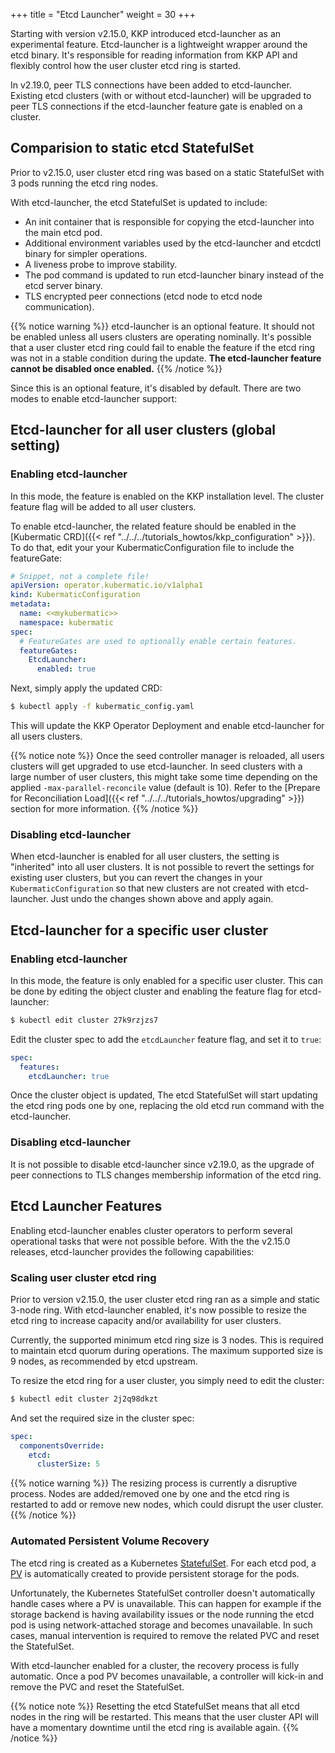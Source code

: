+++
title = "Etcd Launcher"
weight = 30
+++

Starting with version v2.15.0, KKP introduced etcd-launcher as an experimental feature. Etcd-launcher is a lightweight wrapper around the etcd binary. It's responsible for reading information from KKP API and flexibly control how the user cluster etcd ring is started.

In v2.19.0, peer TLS connections have been added to etcd-launcher. Existing etcd clusters (with or without etcd-launcher) will be upgraded to peer TLS connections if the etcd-launcher feature gate is enabled on a cluster.

## Comparision to static etcd StatefulSet
Prior to v2.15.0, user cluster etcd ring was based on a static StatefulSet with 3 pods running the etcd ring nodes.

With etcd-launcher, the etcd StatefulSet is updated to include:
- An init container that is responsible for copying the etcd-launcher into the main etcd pod.
- Additional environment variables used by the etcd-launcher and etcdctl binary for simpler operations.
- A liveness probe to improve stability.
- The pod command is updated to run etcd-launcher binary instead of the etcd server binary.
- TLS encrypted peer connections (etcd node to etcd node communication).

{{% notice warning %}}
etcd-launcher is an optional feature. It should not be enabled unless all users clusters are operating nominally. It's possible that a user cluster etcd ring could fail to enable the feature if the etcd ring was not in a stable condition during the update. **The etcd-launcher feature cannot be disabled once enabled.**
{{% /notice %}}

Since this is an optional feature, it's disabled by default. There are two modes to enable etcd-launcher support:

## Etcd-launcher for all user clusters (global setting)

### Enabling etcd-launcher
In this mode, the feature is enabled on the KKP installation level. The cluster feature flag will be added to all user clusters.

To enable etcd-launcher, the related feature should be enabled in the [Kubermatic CRD]({{< ref "../../../tutorials_howtos/kkp_configuration" >}}). To do that, edit your your KubermaticConfiguration file to include the featureGate:

```yaml
# Snippet, not a complete file!
apiVersion: operator.kubermatic.io/v1alpha1
kind: KubermaticConfiguration
metadata:
  name: <<mykubermatic>>
  namespace: kubermatic
spec:
  # FeatureGates are used to optionally enable certain features.
  featureGates:
    EtcdLauncher:
      enabled: true
```

Next, simply apply the updated CRD:

```bash
$ kubectl apply -f kubermatic_config.yaml
```

This will update the KKP Operator Deployment and enable etcd-launcher for all users clusters.

{{% notice note %}}
Once the seed controller manager is reloaded, all users clusters will get upgraded to use etcd-launcher. In seed clusters with a large number of user clusters, this might take some time depending on the applied `-max-parallel-reconcile` value (default is 10). Refer to the [Prepare for Reconciliation Load]({{< ref "../../../tutorials_howtos/upgrading" >}}) section for more information.
{{% /notice %}}


### Disabling etcd-launcher

When etcd-launcher is enabled for all user clusters, the setting is "inherited" into all user clusters. It is not possible to revert the settings for existing user clusters, but you can revert the changes in your `KubermaticConfiguration` so that new clusters are not created with etcd-launcher. Just undo the changes shown above and apply again.

## Etcd-launcher for a specific user cluster

### Enabling etcd-launcher
In this mode, the feature is only enabled for a specific user cluster. This can be done by editing the object cluster and enabling the feature flag for etcd-launcher:

```bash
$ kubectl edit cluster 27k9rzjzs7
```

Edit the cluster spec to add the `etcdLauncher` feature flag, and set it to `true`:

```yaml
spec:
  features:
    etcdLauncher: true
```

Once the cluster object is updated, The etcd StatefulSet will start updating the etcd ring pods one by one, replacing the old etcd run command with the etcd-launcher.

### Disabling etcd-launcher

It is not possible to disable etcd-launcher since v2.19.0, as the upgrade of peer connections to TLS changes membership information of the etcd ring.

## Etcd Launcher Features
Enabling etcd-launcher enables cluster operators to perform several operational tasks that were not possible before. With the the v2.15.0 releases, etcd-launcher provides the following capabilities:

### Scaling user cluster etcd ring
Prior to version v2.15.0, the user cluster etcd ring ran as a simple and static 3-node ring. With etcd-launcher enabled, it's now possible to resize the etcd ring to increase capacity and/or availability for user clusters.

Currently, the supported minimum etcd ring size is 3 nodes. This is required to maintain etcd quorum during operations. The maximum supported size is 9 nodes, as recommended by etcd upstream.

To resize the etcd ring for a user cluster, you simply need to edit the cluster:

```bash
$ kubectl edit cluster 2j2q98dkzt
```

And set the required size in the cluster spec:

```yaml
spec:
  componentsOverride:
    etcd:
      clusterSize: 5
```

{{% notice warning %}}
The resizing process is currently a disruptive process. Nodes are added/removed one by one and the etcd ring is restarted to add or remove new nodes, which could disrupt the user cluster.
{{% /notice %}}

### Automated Persistent Volume Recovery
The etcd ring is created as a Kubernetes [StatefulSet](https://kubernetes.io/docs/tutorials/stateful-application/basic-stateful-set/). For each etcd pod, a [PV](https://kubernetes.io/docs/concepts/storage/persistent-volumes/) is automatically created to provide persistent storage for the pods.

Unfortunately, the Kubernetes StatefulSet controller doesn't automatically handle cases where a PV is unavailable. This can happen for example if the storage backend is having availability issues or the node running the etcd pod is using network-attached storage and becomes unavailable. In such cases, manual intervention is required to remove the related PVC and reset the StatefulSet.

With etcd-launcher enabled for a cluster, the recovery process is fully automatic. Once a pod PV becomes unavailable, a controller will kick-in and remove the PVC and reset the StatefulSet.

{{% notice note %}}
Resetting the etcd StatefulSet means that all etcd nodes in the ring will be restarted. This means that the user cluster API will have a momentary downtime until the etcd ring is available again.
{{% /notice %}}
